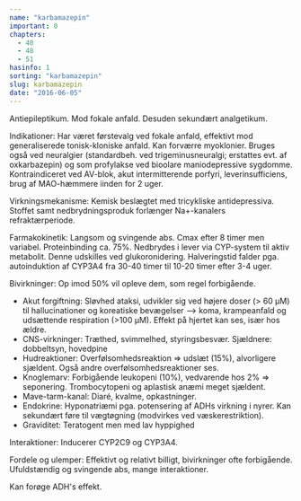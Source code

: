 ```yaml
---
name: "karbamazepin"
important: 0
chapters:
  - 40
  - 48
  - 51
hasinfo: 1
sorting: "karbamazepin"
slug: karbamazepin
date: "2016-06-05"
---
```


Antiepileptikum. Mod fokale anfald. Desuden sekundært analgetikum.

Indikationer: Har været førstevalg ved fokale anfald, effektivt mod
generaliserede tonisk-kloniske anfald. Kan forværre myoklonier. Bruges også ved
neuralgier (standardbeh. ved trigeminusneuralgi; erstattes evt. af oxkarbazepin)
og som profylakse ved bioolare maniodepressive sygdomme. Kontraindiceret ved
AV-blok, akut intermitterende porfyri, leverinsufficiens, brug af MAO-hæmmere
iinden for 2 uger.

Virkningsmekanisme: Kemisk beslægtet med tricykliske antidepressiva. Stoffet
samt nedbrydningsproduk forlænger Na+-kanalers refraktærperiode.

Farmakokinetik: Langsom og svingende abs. Cmax efter 8 timer men variabel.
Proteinbinding ca. 75%. Nedbrydes i lever via CYP-system til aktiv metabolit.
Denne udskilles ved glukoronidering. Halveringstid falder pga. autoinduktion af
CYP3A4 fra 30-40 timer til 10-20 timer efter 3-4 uger.

Bivirkninger: Op imod 50% vil opleve dem, som regel forbigående.<ul><li>Akut
forgiftning: Sløvhed ataksi, udvikler sig ved højere doser (> 60 µM) til
hallucinationer og koreatiske bevægelser --> koma, krampeanfald og udsættende
respiration (>100 µM). Effekt på hjertet kan ses, især hos
ældre.</li><li>CNS-virkninger: Træthed, svimmelhed, styringsbesvær. Sjældnere:
dobbeltsyn, hovedpine</li><li>Hudreaktioner: Overfølsomhedsreaktion => udslæt
(15%), alvorligere sjældent. Også andre overfølsomhedsreaktioner
ses.</li><li>Knoglemarv: Forbigående leukopeni (10%), vedvarende hos 2% =>
seponering. Trombocytopeni og aplastisk anæmi meget
sjældent.</li><li>Mave-tarm-kanal: Diaré, kvalme,
opkastninger.</li><li>Endokrine: Hyponatriæmi pga. potensering af ADHs virkning
i nyrer. Kan sekundært føre til vægtøgning (modvirkes ved
væskerestriktion).</li><li>Graviditet: Teratogent men med lav
hyppighed</li></ul>

Interaktioner: Inducerer CYP2C9 og CYP3A4.

Fordele og ulemper: Effektivt og relativt billigt, bivirkninger ofte
forbigående. Ufuldstændig og svingende abs, mange interaktioner.

Kan forøge ADH's effekt.
